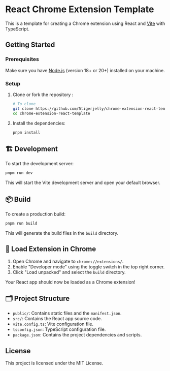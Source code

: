 # React Chrome Extension Template

This is a template for creating a Chrome extension using React and [Vite](https://vitejs.dev/) with TypeScript.

## Getting Started

### Prerequisites

Make sure you have [Node.js](https://nodejs.org/) (version 18+ or 20+) installed on your machine.

### Setup

1. Clone or fork the repository :

   ```sh
   # To clone
   git clone https://github.com/5tigerjelly/chrome-extension-react-template
   cd chrome-extension-react-template
   ```

2. Install the dependencies:

   ```sh
   pnpm install
   ```

## 🏗️ Development

To start the development server:

```sh
pnpm run dev
```

This will start the Vite development server and open your default browser.

## 📦 Build

To create a production build:

```sh
pnpm run build
```

This will generate the build files in the `build` directory.

## 📂 Load Extension in Chrome

1. Open Chrome and navigate to `chrome://extensions/`.
2. Enable "Developer mode" using the toggle switch in the top right corner.
3. Click "Load unpacked" and select the `build` directory.

Your React app should now be loaded as a Chrome extension!

## 🗂️ Project Structure

- `public/`: Contains static files and the `manifest.json`.
- `src/`: Contains the React app source code.
- `vite.config.ts`: Vite configuration file.
- `tsconfig.json`: TypeScript configuration file.
- `package.json`: Contains the project dependencies and scripts.

## License

This project is licensed under the MIT License.
